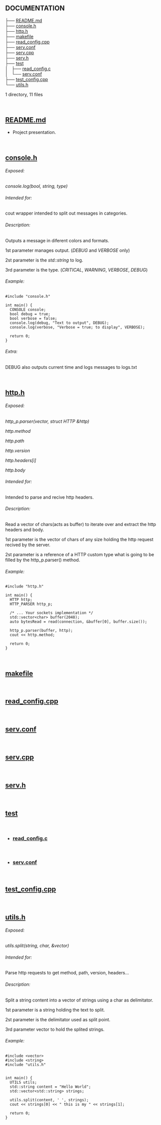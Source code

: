 ## **DOCUMENTATION**

├── [README.md](https://github.com/StringManolo/webserver/blob/master/FILES.md#readmemd)    
├── [console.h](https://github.com/StringManolo/webserver/blob/master/FILES.md#consoleh)  
├── [http.h](https://github.com/StringManolo/webserver/blob/master/FILES.md#httph)  
├── [makefile](https://github.com/StringManolo/webserver/blob/master/FILES.md#makefile)  
├── [read_config.cpp](https://github.com/StringManolo/webserver/blob/master/FILES.md#read_configcpp)  
├── [serv.conf](https://github.com/StringManolo/webserver/blob/master/FILES.md#servconf)  
├── [serv.cpp](https://github.com/StringManolo/webserver/blob/master/FILES.md#servcpp)  
├── [serv.h](https://github.com/StringManolo/webserver/blob/master/FILES.md#servh)  
├── [test](https://github.com/StringManolo/webserver/blob/master/FILES.md#test)  
│   ├── [read_config.c](https://github.com/StringManolo/webserver/blob/master/FILES.md#read_configc)  
│   └── [serv.conf](https://github.com/StringManolo/webserver/blob/master/FILES.md#readconf)  
├── [test_config.cpp](https://github.com/StringManolo/webserver/blob/master/FILES.md#testconfigcpp)  
└── [utils.h](https://github.com/StringManolo/webserver/blob/master/FILES.md#utilsh)
  
1 directory, 11 files  
  
&nbsp;  
  
## **[README.md](https://github.com/StringManolo/webserver/blob/master/README.md)**  
+ Project presentation.  
  
&nbsp;  
  
## **[console.h](https://github.com/StringManolo/webserver/blob/master/console.h)**  
###### Exposed:  
  
   _console.log(bool, string, type)_  
  
###### Intended for:  
  
   cout wrapper intended to split out messages in categories.  
###### Description:
  
   Outputs a message in diferent colors and formats.  
  
   1st parameter manages output. (_DEBUG_ and _VERBOSE_ only)  
  
   2st parameter is the _std::string_ to log.  
  
   3rd parameter is the type. (_CRITICAL_, _WARNING_, _VERBOSE_, _DEBUG_)  
###### Example:
```
#include "console.h"

int main() {
  CONSOLE console;
  bool debug = true;
  bool verbose = false;
  console.log(debug, "Text to output", DEBUG);
  console.log(verbose, "Verbose = true; to display", VERBOSE);

  return 0;
}
```
  
###### Extra:  
DEBUG also outputs current time and logs messages to logs.txt
  
&nbsp;  
  
## **[http.h](https://github.com/StringManolo/webserver/blob/master/http.h)**  
###### Exposed:  
  
   _http_p.parser(vector<char>, struct HTTP &http)_  
  
   _http.method_  
  
   _http.path_  
  
   _http.version_  
  
   _http.headers[i]_  
  
   _http.body_  
   
###### Intended for:  
  
   Intended to parse and recive http headers.
###### Description:
  
   Read a vector of chars(acts as buffer) to iterate over and extract the http headers and body.
  
   1st parameter is the vector of chars of any size holding the http request recived by the server.  
  
   2st parameter is a reference of a HTTP custom type what is going to be filled by the http_p.parser() method.
  
###### Example:
```
#include "http.h"

int main() {
  HTTP http;
  HTTP_PARSER http_p;
  
  /* ... Your sockets implementation */
  std::vector<char> buffer(2048);
  auto bytesRead = read(connection, &buffer[0], buffer.size());

  http_p.parser(buffer, http);
  cout << http.method;

  return 0;
}
```
  
&nbsp;
  

## **[makefile](https://github.com/StringManolo/webserver/blob/master/makefile)**  
  
&nbsp;

## **[read_config.cpp](https://github.com/StringManolo/webserver/blob/master/read_config.cpp)**  
  
&nbsp;
  
## **[serv.conf](https://github.com/StringManolo/webserver/blob/master/serv.conf)**  
  
&nbsp;
  
## **[serv.cpp](https://github.com/StringManolo/webserver/blob/master/serv.cpp)**  
  
&nbsp;
  
## **[serv.h](https://github.com/StringManolo/webserver/blob/master/serv.h)**  
  
&nbsp;
  
## **[test](https://github.com/StringManolo/webserver/blob/master/test)**  
  
&nbsp;
  
+  ### **[read_config.c](https://github.com/StringManolo/webserver/blob/master/test/read_config.c)**  
  
&nbsp;
  
+  ### **[serv.conf](https://github.com/StringManolo/webserver/blob/master/test/serv.conf)**  
  
&nbsp;
  
## **[test_config.cpp](https://github.com/StringManolo/webserver/blob/master/test_config.cpp)**  
  
&nbsp;
  
## **[utils.h](https://github.com/StringManolo/webserver/blob/master/utils.h)**  
###### Exposed:  
  
   _utils.split(string, char, &vector<string>)_  
  
###### Intended for:  
  
   Parse http requests to get method, path, version, headers...
###### Description:
  
   Split a string content into a vector of strings using a char as delimitator.  

   1st parameter is a string holding the text to split.  
  
   2st parameter is the delimitator used as split point.  
  
   3rd parameter vector to hold the splited strings.  
###### Example:
```
#include <vector>
#include <string>
#include "utils.h"


int main() {
  UTILS utils;
  std::string content = "Hello World";
  std::vector<std::string> strings;

  utils.split(content, ' ', strings);
  cout << strings[0] << " this is my " << strings[1];

  return 0;
}
```
  
